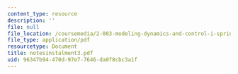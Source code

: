 ```yaml
---
content_type: resource
description: ''
file: null
file_location: /coursemedia/2-003-modeling-dynamics-and-control-i-spring-2005/96347b94470d97e77646da0f8cbc3a1f_notesinstalment3.pdf
file_type: application/pdf
resourcetype: Document
title: notesinstalment3.pdf
uid: 96347b94-470d-97e7-7646-da0f8cbc3a1f
---
```

